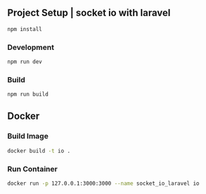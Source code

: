 ## Project Setup | socket io with laravel

```sh
npm install
```

### Development

```sh
npm run dev
```

### Build

```sh
npm run build
```

## Docker



### Build Image

```sh
docker build -t io .
```
### Run Container

```sh
docker run -p 127.0.0.1:3000:3000 --name socket_io_laravel io
```

